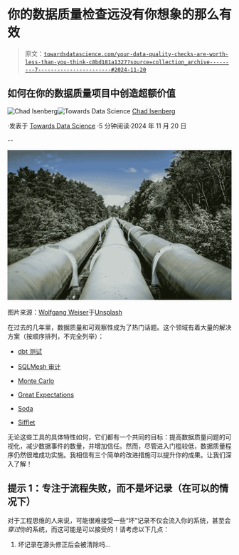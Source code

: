 # 你的数据质量检查远没有你想象的那么有效

> 原文：[`towardsdatascience.com/your-data-quality-checks-are-worth-less-than-you-think-c8bd181a1327?source=collection_archive---------7-----------------------#2024-11-20`](https://towardsdatascience.com/your-data-quality-checks-are-worth-less-than-you-think-c8bd181a1327?source=collection_archive---------7-----------------------#2024-11-20)

## 如何在你的数据质量项目中创造超额价值

[](https://medium.com/@cisenbe?source=post_page---byline--c8bd181a1327--------------------------------)![Chad Isenberg](https://medium.com/@cisenbe?source=post_page---byline--c8bd181a1327--------------------------------)[](https://towardsdatascience.com/?source=post_page---byline--c8bd181a1327--------------------------------)![Towards Data Science](https://towardsdatascience.com/?source=post_page---byline--c8bd181a1327--------------------------------) [Chad Isenberg](https://medium.com/@cisenbe?source=post_page---byline--c8bd181a1327--------------------------------)

·发表于 [Towards Data Science](https://towardsdatascience.com/?source=post_page---byline--c8bd181a1327--------------------------------) ·5 分钟阅读·2024 年 11 月 20 日

--

![](img/7751c0797a268fec4df4da0638c9af5e.png)

图片来源：[Wolfgang Weiser](https://unsplash.com/@hamburgmeinefreundin?utm_source=medium&utm_medium=referral)于[Unsplash](https://unsplash.com/?utm_source=medium&utm_medium=referral)

在过去的几年里，数据质量和可观察性成为了热门话题。这个领域有着大量的解决方案（按顺序排列，不完全列举）：

+   [dbt 测试](https://docs.getdbt.com/docs/build/data-tests)

+   [SQLMesh 审计](https://sqlmesh.readthedocs.io/en/latest/concepts/audits/)

+   [Monte Carlo](https://www.montecarlodata.com/)

+   [Great Expectations](https://greatexpectations.io/)

+   [Soda](https://www.soda.io/)

+   [Sifflet](https://www.siffletdata.com/)

无论这些工具的具体特性如何，它们都有一个共同的目标：提高数据质量问题的可视化，减少数据事件的数量，并增加信任。然而，尽管进入门槛较低，数据质量程序仍然很难成功实施。我相信有三个简单的改进措施可以提升你的成果。让我们深入了解！

## 提示 1：专注于流程失败，而不是坏记录（在可以的情况下）

对于工程思维的人来说，可能很难接受一些“坏”记录不仅会流入你的系统，甚至会*穿过*你的系统，而这可能是可以接受的！请考虑以下几点：

1.  坏记录在源头修正后会被清除吗…

